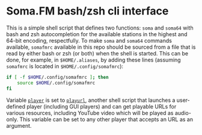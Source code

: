 # Soma.FM bash/zsh cli interface

This is a simple shell script that defines two functions: `soma` and `soma64` with bash and zsh autocompletion for the available stations in the highest and 64-bit encoding, respectfully. To make `soma` and `soma64` commands available, `somafmrc` available in this repo should be sourced from a file that is read by either bash or zsh (or both) when the shell is started. This can be done, for example, in `$HOME/.aliases`, by adding these lines (assuming `somafmrc` is located in `$HOME/.config/somafmrc`):
``` bash
if [ -f $HOME/.config/somafmrc ]; then
    source $HOME/.config/somafmrc
fi
```

Variable [`player`](https://github.com/kosivantsov/somafm-cli/blob/master/somafmrc#L2) is set to [`playurl`](https://github.com/kosivantsov/playurl), another shell script that launches a user-defined player (including GUI players) and can get playable URLs for various resources, including YouTube video which will be played as audio-only. This variable can be set to any other player that accepts an URL as an argument.
